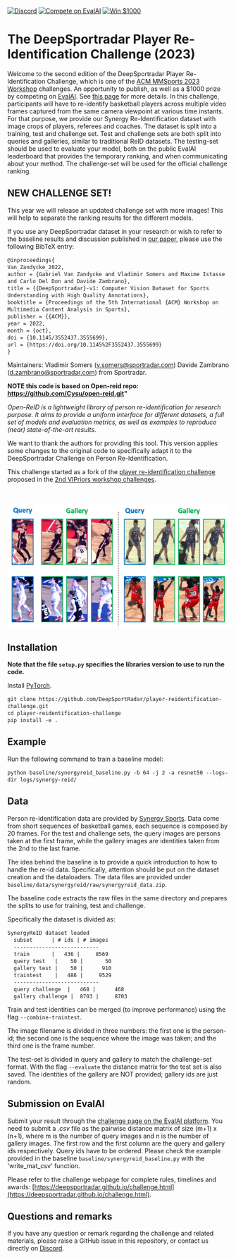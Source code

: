 [![Discord](https://badgen.net/badge/icon/discord?icon=discord&label)](https://discord.gg/JvMQgMkpkm)
[![Compete on EvalAI](https://badgen.net/badge/compete%20on/EvalAI/blue)](https://eval.ai/web/challenges/challenge-page/1689/overview)
[![Win $1000](https://badgen.net/badge/win/%241%2C000.00/yellow)](http://mmsports.multimedia-computing.de/mmsports2023/challenge.html)

# The DeepSportradar Player Re-Identification Challenge (2023)


Welcome to the second edition of the DeepSportradar Player Re-Identification Challenge, which is one of the [ACM MMSports 2023 Workshop](http://mmsports.multimedia-computing.de/mmsports2023/index.html) challenges. 
An opportunity to publish, as well as a $1000 prize by competing on [EvalAI](https://eval.ai/web/challenges/challenge-page/1685/overview). 
See [this page](http://mmsports.multimedia-computing.de/mmsports2023/challenge.html) for more details.
In this challenge, participants will have to re-identify basketball players across multiple video frames captured from the same camera viewpoint at various time instants.
For that purpose, we provide our Synergy Re-Identification dataset with image crops of players, referees and coaches.
The dataset is split into a training, test and challenge set. 
Test and challenge sets are both split into queries and galleries, similar to traditional ReID datasets.
The testing-set should be used to evaluate your model, both on the public EvalAI leaderboard that provides the temporary ranking, and when communicating about your method.
The challenge-set will be used for the official challenge ranking.

## NEW CHALLENGE SET!

This year we will release an updated challenge set with more images! This will help to separate the ranking results for the different models.

If you use any DeepSportradar dataset in your research or wish to refer to the baseline results and discussion published in [our paper](https://arxiv.org/abs/2208.08190), please use the following BibTeX entry:

    @inproceedings{
    Van_Zandycke_2022,
    author = {Gabriel Van Zandycke and Vladimir Somers and Maxime Istasse and Carlo Del Don and Davide Zambrano},
	title = {{DeepSportradar}-v1: Computer Vision Dataset for Sports Understanding with High Quality Annotations},
	booktitle = {Proceedings of the 5th International {ACM} Workshop on Multimedia Content Analysis in Sports},
	publisher = {{ACM}},
    year = 2022,
	month = {oct},
    doi = {10.1145/3552437.3555699},
    url = {https://doi.org/10.1145%2F3552437.3555699}
    }
    
Maintainers: Vladimir Somers (v.somers@sportradar.com) Davide Zambrano (d.zambrano@sportradar.com) from Sportradar.

**NOTE this code is based on Open-reid repo: https://github.com/Cysu/open-reid.git"**

_Open-ReID is a lightweight library of person re-identification for research
purpose. It aims to provide a uniform interface for different datasets, a full
set of models and evaluation metrics, as well as examples to reproduce (near)
state-of-the-art results._

We want to thank the authors for providing this tool. This version applies some changes to the original code to specifically adapt it to the DeepSportradar Challenge on Person Re-Identification. 

This challenge started as a fork of the [player re-identification challenge](https://github.com/VIPriors/vipriors-challenges-toolkit/tree/master/re-identification) proposed in the [2nd VIPriors workshop challenges](https://vipriors.github.io/challenges/).

&nbsp;
<p align="center"><img src="assets/banner.png" width="740"></p>

## Installation

**Note that the file ```setup.py``` specifies the libraries version to use to run the code.**

Install [PyTorch](http://pytorch.org/). 

```shell
git clone https://github.com/DeepSportRadar/player-reidentification-challenge.git
cd player-reidentification-challenge
pip install -e .
```

## Example

Run the following command to train a baseline model:
```shell
python baseline/synergyreid_baseline.py -b 64 -j 2 -a resnet50 --logs-dir logs/synergy-reid/
```

## Data

Person re-identification data are provided by [Synergy Sports](ttps://synergysports.com). 
Data come from short sequences of basketball games, each sequence is composed by 20 frames. 
For the test and challenge sets, the query images are persons taken at the first frame, while the gallery images are identities taken from the 2nd to the last frame.

The idea behind the baseline is to provide a quick introduction to how to handle the re-id data. 
Specifically, attention should be put on the dataset creation and the dataloaders.
The data files are provided under ```baseline/data/synergyreid/raw/synergyreid_data.zip```.

The baseline code extracts the raw files in the same directory and prepares the splits to use for training, test and challenge.

Specifically the dataset is divided as:

```shell
SynergyReID dataset loaded
  subset      | # ids | # images
  ---------------------------
  train       |   436 |     8569
  query test   |    50 |       50
  gallery test |    50 |      910
  traintest    |   486 |     9529
  ---------------------------
  query challenge  |   468 |      468
  gallery challenge |  8703 |     8703
```

Train and test identities can be merged (to improve performance) using the flag ```--combine-traintest```.

The image filename is divided in three numbers: the first one is the person-id; the second one is the sequence where the image was taken; and the third one is the frame number.

The test-set is divided in query and gallery to match the challenge-set format. With the flag ```--evaluate``` the distance matrix for the test set is also saved.
The identities of the gallery are NOT provided; gallery ids are just random.

## Submission on EvalAI
Submit your result through the [challenge page on the EvalAI platform](https://eval.ai/web/challenges/challenge-page/1689/overview).
You need to submit a _.csv_ file as the pairwise distance matrix of size (m+1) x (n+1), where m is the number of query images and n is the number of gallery images. 
The first row and the first column are the query and gallery ids respectively.
Query ids have to be ordered. 
Please check the example provided in the baseline ```baseline/synergyreid_baseline.py``` with the 'write_mat_csv' function.

Please refer to the challenge webpage for complete rules, timelines and awards: [https://deepsportradar.github.io/challenge.html](https://deepsportradar.github.io/challenge.html).

## Questions and remarks
If you have any question or remark regarding the challenge and related materials, please raise a GitHub issue in this repository, or contact us directly on [Discord](https://discord.gg/JvMQgMkpkm).
